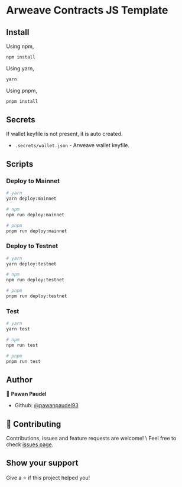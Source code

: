 # Arweave Contracts JS Template

## Install

Using npm,

```sh
npm install
```

Using yarn,

```sh
yarn
```

Using pnpm,

```sh
pnpm install
```

## Secrets

If wallet keyfile is not present, it is auto created.

- `.secrets/wallet.json` - Arweave wallet keyfile.

## Scripts

### Deploy to Mainnet

```sh
# yarn
yarn deploy:mainnet

# npm
npm run deploy:mainnet

# pnpm
pnpm run deploy:mainnet
```

### Deploy to Testnet

```sh
# yarn
yarn deploy:testnet

# npm
npm run deploy:testnet

# pnpm
pnpm run deploy:testnet
```

### Test

```sh
# yarn
yarn test

# npm
npm run test

# pnpm
pnpm run test
```

## Author

👤 **Pawan Paudel**

- Github: [@pawanpaudel93](https://github.com/pawanpaudel93)

## 🤝 Contributing

Contributions, issues and feature requests are welcome! \ Feel free to check [issues page](https://github.com/pawanpaudel93/arweave-contracts-js/issues).

## Show your support

Give a ⭐️ if this project helped you!
